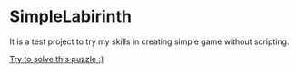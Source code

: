 # SimpleLabirinth
It is a test project to try my skills in creating simple game without scripting.
<p><a href="https://simmer.io/@KrissMiss/simplelubirinth">Try to solve this puzzle :)</a></p>
